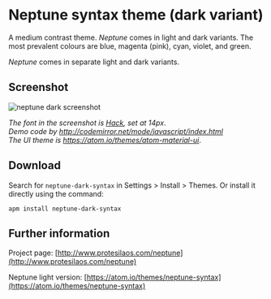 # Neptune syntax theme (dark variant)

A medium contrast theme. *Neptune* comes in light and dark variants. The most prevalent colours are blue, magenta (pink), cyan, violet, and green.

*Neptune* comes in separate light and dark variants.

## Screenshot

![neptune dark screenshot](https://raw.githubusercontent.com/protesilaos/prot16/master/neptune/img/neptune_dark_sample.png)

*The font in the screenshot is [Hack](https://github.com/chrissimpkins/Hack), set at 14px*.  
*Demo code by http://codemirror.net/mode/javascript/index.html*  
*The UI theme is https://atom.io/themes/atom-material-ui*.

## Download

Search for `neptune-dark-syntax` in Settings > Install > Themes. Or install it directly using the command:

```shell
apm install neptune-dark-syntax
```

## Further information

Project page: [http://www.protesilaos.com/neptune](http://www.protesilaos.com/neptune)

Neptune light version: [https://atom.io/themes/neptune-syntax](https://atom.io/themes/neptune-syntax)
